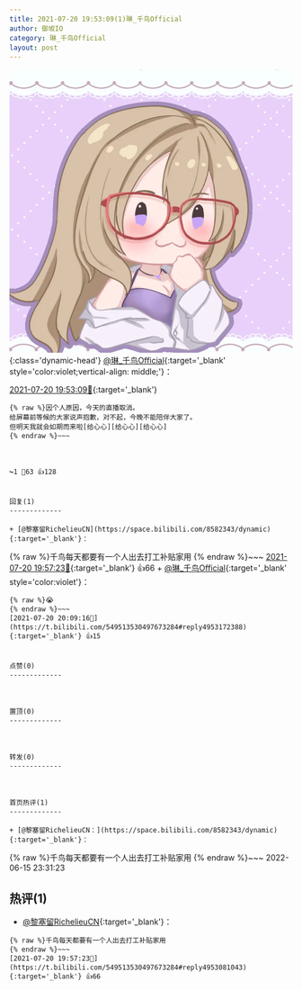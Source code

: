 ```yaml
---
title: 2021-07-20 19:53:09(1)琳_千鸟Official
author: 御坂IO
category: 琳_千鸟Official
layout: post
---
```


![img](/images/c0a88f85ebd0d056f37b114e0748e69556c8b488.jpg){:class='dynamic-head'}
[@琳_千鸟Official](https://space.bilibili.com/1620923329/dynamic){:target='_blank' style='color:violet;vertical-align: middle;'}：

[2021-07-20 19:53:09🔗](https://t.bilibili.com/549513530497673284){:target='_blank'}

~~~
{% raw %}因个人原因，今天的直播取消。
给屏幕前等候的大家说声抱歉，对不起，今晚不能陪伴大家了。
但明天我就会如期而来啦[给心心][给心心][给心心]
{% endraw %}~~~



↪️1 💬63 👍128


回复(1)
-------------

+ [@黎塞留RichelieuCN](https://space.bilibili.com/8582343/dynamic){:target='_blank'}：
~~~
{% raw %}千鸟每天都要有一个人出去打工补贴家用
{% endraw %}~~~
[2021-07-20 19:57:23🔗](https://t.bilibili.com/549513530497673284#reply4953081043){:target='_blank'} 👍66
    + [@琳_千鸟Official](https://space.bilibili.com/1620923329/dynamic){:target='_blank' style='color:violet'}：
~~~
{% raw %}😭
{% endraw %}~~~
[2021-07-20 20:09:16🔗](https://t.bilibili.com/549513530497673284#reply4953172388){:target='_blank'} 👍15


点赞(0)
-------------



置顶(0)
-------------



转发(0)
-------------



首页热评(1)
-------------

+ [@黎塞留RichelieuCN：](https://space.bilibili.com/8582343/dynamic){:target='_blank'}：
~~~
{% raw %}千鸟每天都要有一个人出去打工补贴家用
{% endraw %}~~~
2022-06-15 23:31:23


热评(1)
-------------

+ [@黎塞留RichelieuCN](https://space.bilibili.com/8582343/dynamic){:target='_blank'}：
~~~
{% raw %}千鸟每天都要有一个人出去打工补贴家用
{% endraw %}~~~
[2021-07-20 19:57:23🔗](https://t.bilibili.com/549513530497673284#reply4953081043){:target='_blank'} 👍66


